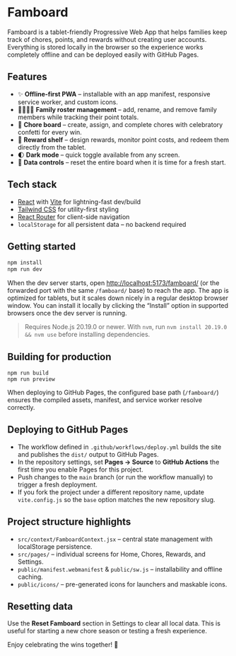 # Famboard

Famboard is a tablet-friendly Progressive Web App that helps families keep track of chores, points, and rewards without creating user accounts. Everything is stored locally in the browser so the experience works completely offline and can be deployed easily with GitHub Pages.

## Features

- ✨ **Offline-first PWA** – installable with an app manifest, responsive service worker, and custom icons.
- 👨‍👩‍👧‍👦 **Family roster management** – add, rename, and remove family members while tracking their point totals.
- 🧹 **Chore board** – create, assign, and complete chores with celebratory confetti for every win.
- 🎁 **Reward shelf** – design rewards, monitor point costs, and redeem them directly from the tablet.
- 🌓 **Dark mode** – quick toggle available from any screen.
- 🔄 **Data controls** – reset the entire board when it is time for a fresh start.

## Tech stack

- [React](https://react.dev/) with [Vite](https://vite.dev/) for lightning-fast dev/build
- [Tailwind CSS](https://tailwindcss.com/) for utility-first styling
- [React Router](https://reactrouter.com/) for client-side navigation
- `localStorage` for all persistent data – no backend required

## Getting started

```bash
npm install
npm run dev
```

When the dev server starts, open [http://localhost:5173/famboard/](http://localhost:5173/famboard/) (or the forwarded port with the same `/famboard/` base) to reach the app. The app is optimized for tablets, but it scales down nicely in a regular desktop browser window. You can install it locally by clicking the “Install” option in supported browsers once the dev server is running.

> Requires Node.js 20.19.0 or newer. With `nvm`, run `nvm install 20.19.0 && nvm use` before installing dependencies.

## Building for production

```
npm run build
npm run preview
```

When deploying to GitHub Pages, the configured base path (`/famboard/`) ensures the compiled assets, manifest, and service worker resolve correctly.

## Deploying to GitHub Pages

- The workflow defined in `.github/workflows/deploy.yml` builds the site and publishes the `dist/` output to GitHub Pages.
- In the repository settings, set **Pages → Source** to **GitHub Actions** the first time you enable Pages for this project.
- Push changes to the `main` branch (or run the workflow manually) to trigger a fresh deployment.
- If you fork the project under a different repository name, update `vite.config.js` so the `base` option matches the new repository slug.

## Project structure highlights

- `src/context/FamboardContext.jsx` – central state management with localStorage persistence.
- `src/pages/` – individual screens for Home, Chores, Rewards, and Settings.
- `public/manifest.webmanifest` & `public/sw.js` – installability and offline caching.
- `public/icons/` – pre-generated icons for launchers and maskable icons.

## Resetting data

Use the **Reset Famboard** section in Settings to clear all local data. This is useful for starting a new chore season or testing a fresh experience.

Enjoy celebrating the wins together! 🎉
